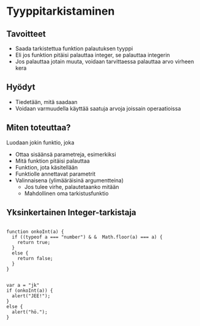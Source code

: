 Tyyppitarkistaminen
===================

Tavoitteet
----------

* Saada tarkistettua funktion palautuksen tyyppi
* Eli jos funktion pitäisi palauttaa integer, se palauttaa integerin
* Jos palauttaa jotain muuta, voidaan tarvittaessa palauttaa arvo virheen kera

Hyödyt
------

* Tiedetään, mitä saadaan
* Voidaan varmuudella käyttää saatuja arvoja joissain operaatioissa

Miten toteuttaa?
----------------

Luodaan jokin funktio, joka

* Ottaa sisäänsä parametreja, esimerkiksi
* Mitä funktion pitäisi palauttaa
* Funktion, jota käsitellään
* Funktiolle annettavat parametrit
* Valinnaisena (ylimääräisinä argumentteina)
  - Jos tulee virhe, palautetaanko mitään
  - Mahdollinen oma tarkistusfunktio

Yksinkertainen Integer-tarkistaja
---------------------------------

<pre><code>
function onkoInt(a) {
  if ((typeof a === "number") &amp; &amp;  Math.floor(a) === a) {
    return true;
  }
  else {
    return false;
  }
}
</br>
var a = "jk"
if (onkoInt(a)) {
  alert("JEE!");
}
else {
  alert("hö.");
}
</code></pre>
